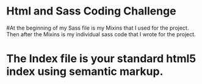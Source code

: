 # Html and Sass Coding Challenge


#At the beginning of my Sass file is my Mixins that I used for the project. Then after the Mixins is my individual sass code that I wrote for the project.

# The Index file is your standard html5 index using semantic markup. 
 
